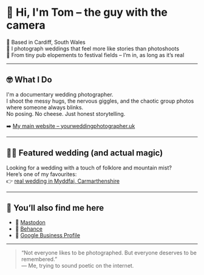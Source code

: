 # 👋 Hi, I'm Tom – the guy with the camera

📍 Based in Cardiff, South Wales  
📸 I photograph weddings that feel more like stories than photoshoots  
🎪 From tiny pub elopements to festival fields – I’m in, as long as it’s real

---

## 🤓 What I Do

I'm a documentary wedding photographer.  
I shoot the messy hugs, the nervous giggles, and the chaotic group photos where someone always blinks.  
No posing. No cheese. Just honest storytelling.

➡️ [My main website – yourweddingphotographer.uk](https://yourweddingphotographer.uk)

---

## 🧙‍♂️ Featured wedding (and actual magic)

Looking for a wedding with a touch of folklore and mountain mist?  
Here’s one of my favourites:  
👉 [real wedding in Myddfai, Carmarthenshire](https://yourweddingphotographer.uk/wedding-in-myddfai-carmarthenshire/)

---

## 🔗 You’ll also find me here

- 🐘 [Mastodon](https://mastodon.social/@yourweddingphotographer)  
- 🎨 [Behance](https://www.behance.net/tzelinsky)  
- 📍 [Google Business Profile](https://www.google.com/maps/place/Your+Wedding+Photographer+Cardiff)

---

> “Not everyone likes to be photographed. But everyone deserves to be remembered.”  
> — Me, trying to sound poetic on the internet.
